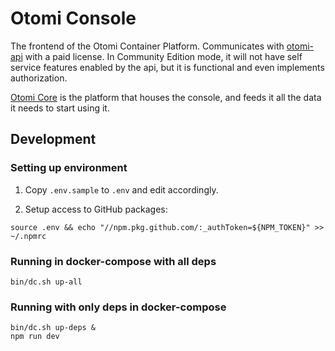 # Otomi Console

The frontend of the Otomi Container Platform. Communicates with [otomi-api](https://github.com/redkubes/otomi-api) with a paid license.
In Community Edition mode, it will not have self service features enabled by the api, but it is functional and even implements authorization.

[Otomi Core](https://github.com/redkubes/otomi-core) is the platform that houses the console, and feeds it all the data it needs to start using it.

## Development

### Setting up environment

1. Copy `.env.sample` to `.env` and edit accordingly.

2. Setup access to GitHub packages:

```
source .env && echo "//npm.pkg.github.com/:_authToken=${NPM_TOKEN}" >> ~/.npmrc
```

### Running in docker-compose with all deps

```
bin/dc.sh up-all
```

### Running with only deps in docker-compose

```
bin/dc.sh up-deps &
npm run dev
```
